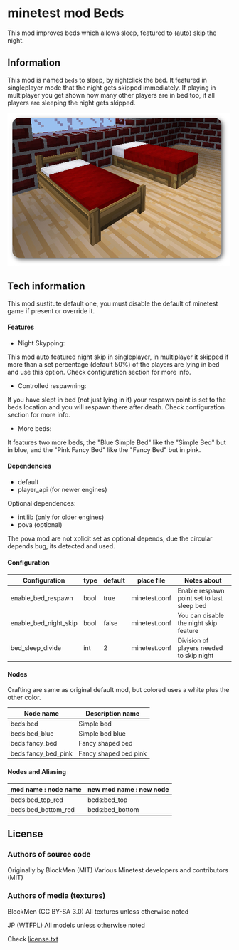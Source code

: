 minetest mod Beds
=========================

This mod improves beds which allows sleep, featured to (auto) skip the night.

Information
-----------

This mod is named `beds` to sleep, by rightclick the bed. It featured 
in singleplayer mode that the night gets skipped immediately. If playing 
in multiplayer you get shown how many other players are in bed too, 
if all players are sleeping the night gets skipped. 

![screenshot.jpg](screenshot.jpg)

Tech information
----------------

This mod sustitute default one, you must disable the default of minetest 
game if present or override it.

#### Features

* Night Skypping: 

This mod auto featured night skip in singleplayer, in multiplayer it skipped
if more than a set percentage (default 50%) of the players are lying 
in bed and use this option. Check configuration section for more info.

* Controlled respawning: 

If you have slept in bed (not just lying in it) your respawn point 
is set to the beds location and you will respawn there after
death. Check configuration section for more info.

* More beds:

It features two more beds, the "Blue Simple Bed" like the "Simple Bed" 
but in blue, and the "Pink Fancy Bed" like the "Fancy Bed" but in pink.

#### Dependencies

* default
* player_api (for newer engines)

Optional dependences:

* intllib (only for older engines)
* pova (optional)

The pova mod are not xplicit set as optional depends, due the circular depends bug, 
its detected and used.

#### Configuration

| Configuration         | type  | default | place file   |  Notes about                             |
| --------------------- | ----- | ------- | ------------ | ----------------------------------------- | 
| enable_bed_respawn    | bool  |  true   | minetest.conf | Enable respawn point set to last sleep bed |
| enable_bed_night_skip | bool  |  false  | minetest.conf | You can disable the night skip feature |
| bed_sleep_divide      |  int  |    2    | minetest.conf | Division of players needed to skip night |

#### Nodes

Crafting are same as original default mod, but colored uses a white plus the other color.

| Node name               | Description name      |
| ----------------------- | --------------------- |
| beds:bed                | Simple bed            |
| beds:bed_blue           | Simple bed blue       |
| beds:fancy_bed          | Fancy shaped bed      |
| beds:fancy_bed_pink     | Fancy shaped bed pink |

#### Nodes and Aliasing

| mod name : node name        | new mod name : new node |
| --------------------------- | ----------------------- |
| beds:bed_top_red            | beds:bed_top            |
| beds:bed_bottom_red         | beds:bed_bottom         |

License
------

### Authors of source code

Originally by BlockMen (MIT)
Various Minetest developers and contributors (MIT)

### Authors of media (textures)

BlockMen (CC BY-SA 3.0)
 All textures unless otherwise noted

JP (WTFPL)
 All models unless otherwise noted

Check [license.txt](license.txt)
